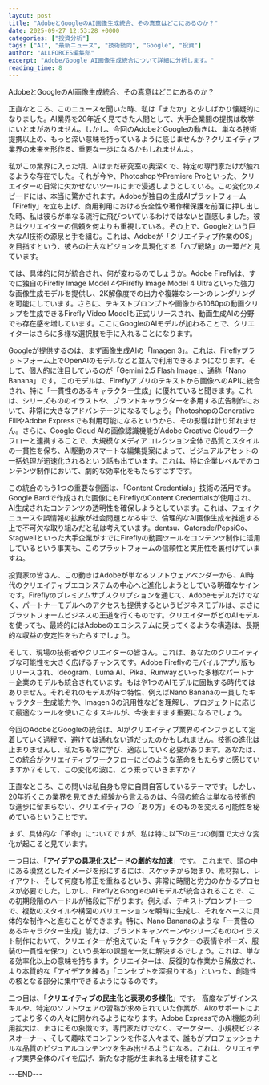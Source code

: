 ```yaml
---
layout: post
title: "AdobeとGoogleのAI画像生成統合、その真意はどこにあるのか？"
date: 2025-09-27 12:53:28 +0000
categories: ["投資分析"]
tags: ["AI", "最新ニュース", "技術動向", "Google", "投資"]
author: "ALLFORCES編集部"
excerpt: "Adobe/Google AI画像生成統合について詳細に分析します。"
reading_time: 8
---
```


AdobeとGoogleのAI画像生成統合、その真意はどこにあるのか？

正直なところ、このニュースを聞いた時、私は「またか」と少しばかり懐疑的になりました。AI業界を20年近く見てきた人間として、大手企業間の提携は枚挙にいとまがありません。しかし、今回のAdobeとGoogleの動きは、単なる技術提携以上の、もっと深い意味を持っているように感じませんか？クリエイティブ業界の未来を形作る、重要な一歩になるかもしれませんよ。

私がこの業界に入った頃、AIはまだ研究室の奥深くで、特定の専門家だけが触れるような存在でした。それが今や、PhotoshopやPremiere Proといった、クリエイターの日常に欠かせないツールにまで浸透しようとしている。この変化のスピードには、本当に驚かされます。Adobeが独自の生成AIプラットフォーム「Firefly」を立ち上げ、商用利用における安全性や著作権保護を前面に押し出した時、私は彼らが単なる流行に飛びついているわけではないと直感しました。彼らはクリエイターの信頼を何よりも重視している。その上で、Googleという巨大なAI技術の源泉と手を組む。これは、Adobeが「クリエイティブ作業のOS」を目指すという、彼らの壮大なビジョンを具現化する「ハブ戦略」の一環だと見ています。

では、具体的に何が統合され、何が変わるのでしょうか。Adobe Fireflyは、すでに独自のFirefly Image Model 4やFirefly Image Model 4 Ultraといった強力な画像生成モデルを提供し、2K解像度での出力や複雑なシーンのレンダリングを可能にしています。さらに、テキストプロンプトや画像から1080pの動画クリップを生成できるFirefly Video Modelも正式リリースされ、動画生成AIの分野でも存在感を増しています。ここにGoogleのAIモデルが加わることで、クリエイターはさらに多様な選択肢を手に入れることになります。

Googleが提供するのは、まず画像生成AIの「Imagen 3」。これは、Fireflyプラットフォーム上でOpenAIのモデルなどと並んで利用できるようになります。そして、個人的に注目しているのが「Gemini 2.5 Flash Image」、通称「Nano Banana」です。このモデルは、Fireflyアプリのテキストから画像へのAPIに統合され、特に「一貫性のあるキャラクター生成」に優れていると聞きます。これは、シリーズもののイラストや、ブランドキャラクターを多用する広告制作において、非常に大きなアドバンテージになるでしょう。PhotoshopのGenerative FillやAdobe Expressでも利用可能になるというから、その影響は計り知れません。さらに、Google Cloud AIの画像認識機能がAdobe Creative Cloudワークフローと連携することで、大規模なメディアコレクション全体で品質とスタイルの一貫性を保ち、AI駆動のスマートな編集提案によって、ビジュアルアセットの一括処理が迅速化されるという話も出ています。これは、特に企業レベルでのコンテンツ制作において、劇的な効率化をもたらすはずです。

この統合のもう1つの重要な側面は、「Content Credentials」技術の活用です。Google Bardで作成された画像にもFireflyのContent Credentialsが使用され、AI生成されたコンテンツの透明性を確保しようとしています。これは、フェイクニュースや誤情報の拡散が社会問題となる中で、倫理的なAI画像生成を推進する上で不可欠な取り組みだと私は考えています。dentsu、Gatorade/PepsiCo、Stagwellといった大手企業がすでにFireflyの動画ツールをコンテンツ制作に活用しているという事実も、このプラットフォームの信頼性と実用性を裏付けていますね。

投資家の皆さん、この動きはAdobeが単なるソフトウェアベンダーから、AI時代のクリエイティブエコシステムの中心へと進化しようとしている明確なサインです。Fireflyのプレミアムサブスクリプションを通じて、Adobeモデルだけでなく、パートナーモデルへのアクセスも提供するというビジネスモデルは、まさにプラットフォームビジネスの王道を行くものです。クリエイターがどのAIモデルを使っても、最終的にはAdobeのエコシステムに戻ってくるような構造は、長期的な収益の安定性をもたらすでしょう。

そして、現場の技術者やクリエイターの皆さん。これは、あなたのクリエイティブな可能性を大きく広げるチャンスです。Adobe Fireflyのモバイルアプリ版もリリースされ、Ideogram、Luma AI、Pika、Runwayといった多様なパートナー企業のモデルも統合されています。もはや1つのAIモデルに固執する時代ではありません。それぞれのモデルが持つ特性、例えばNano Bananaの一貫したキャラクター生成能力や、Imagen 3の汎用性などを理解し、プロジェクトに応じて最適なツールを使いこなすスキルが、今後ますます重要になるでしょう。

今回のAdobeとGoogleの統合は、AIがクリエイティブ業界のインフラとして定着していく過程で、避けては通れない道だったのかもしれません。技術の進化は止まりませんし、私たちも常に学び、適応していく必要があります。あなたは、この統合がクリエイティブワークフローにどのような革命をもたらすと感じていますか？そして、この変化の波に、どう乗っていきますか？

正直なところ、この問いは私自身も常に自問自答しているテーマです。しかし、20年近くこの業界を見てきた経験から言えるのは、今回の統合は単なる技術的な進歩に留まらない、クリエイティブの「あり方」そのものを変える可能性を秘めているということです。

まず、具体的な「革命」についてですが、私は特に以下の三つの側面で大きな変化が起こると見ています。

一つ目は、「**アイデアの具現化スピードの劇的な加速**」です。
これまで、頭の中にある漠然としたイメージを形にするには、スケッチから始まり、素材探し、レイアウト、そして何度も修正を重ねるという、非常に時間と労力のかかるプロセスが必要でした。しかし、FireflyとGoogleのAIモデルが統合されることで、この初期段階のハードルが格段に下がります。例えば、テキストプロンプト一つで、複数のスタイルや構図のバリエーションを瞬時に生成し、それをベースに具体的な制作へと進むことができます。特に、Nano Bananaのような「一貫性のあるキャラクター生成」能力は、ブランドキャンペーンやシリーズもののイラスト制作において、クリエイターが抱えていた「キャラクターの表情やポーズ、服装の一貫性を保つ」という長年の課題を一気に解決するでしょう。これは、単なる効率化以上の意味を持ちます。クリエイターは、反復的な作業から解放され、より本質的な「アイデアを練る」「コンセプトを深掘りする」といった、創造性の核となる部分に集中できるようになるのです。

二つ目は、「**クリエイティブの民主化と表現の多様化**」です。
高度なデザインスキルや、特定のソフトウェアの習熟が求められていた作業が、AIのサポートによってより多くの人々に開かれるようになります。Adobe ExpressでのAI機能の利用拡大は、まさにその象徴です。専門家だけでなく、マーケター、小規模ビジネスオーナー、そして趣味でコンテンツを作る人々まで、誰もがプロフェッショナルな品質のビジュアルコンテンツを生み出せるようになる。これは、クリエイティブ業界全体のパイを広げ、新たな才能が生まれる土壌を耕すこと

---END---
